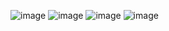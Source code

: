 ![image](https://user-images.githubusercontent.com/56452820/125421934-54021c16-99f7-4376-98b0-2e065f4c7c9c.png)
![image](https://user-images.githubusercontent.com/56452820/125422728-86ca7dc5-1fc2-4fdc-99e4-110b5f4eb9b1.png)
![image](https://user-images.githubusercontent.com/56452820/125422791-3e2a0422-50f3-4d7d-b942-ea485d28abf3.png)
![image](https://user-images.githubusercontent.com/56452820/125422915-64b3d20b-48c0-4097-acae-fabd5cb67a70.png)
